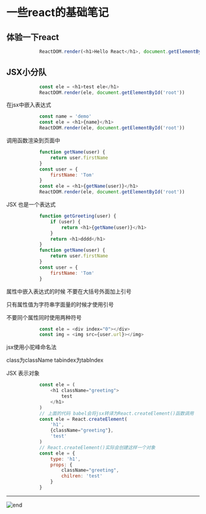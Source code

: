 
# 一些react的基础笔记

## 体验一下react

```js
			ReactDOM.render(<h1>Hello React</h1>, document.getElementById('root'));
```

## JSX小分队

```js
			const ele = <h1>test ele</h1>
			ReactDOM.render(ele, document.getElementById('root'))
```

在jsx中嵌入表达式

```js
			const name = 'demo'
			const ele = <h1>{name}</h1>
			ReactDOM.render(ele, document.getElementById('root'))
```

调用函数渲染到页面中

```js
			function getName(user) {
				return user.firstName
			}
			const user = {
				firstName: 'Tom'
			}
			const ele = <h1>{getName(user)}</h1>
			ReactDOM.render(ele, document.getElementById('root'))
```

JSX 也是一个表达式

```js
			function getGreeting(user) {
				if (user) {
					return <h1>{getName(user)}</h1>
				}
				return <h1>dddd</h1>
			}
			function getName(user) {
				return user.firstName
			}
			const user = {
				firstName: 'Tom'
			}
```

属性中嵌入表达式的时候 不要在大括号外面加上引号

只有属性值为字符串字面量的时候才使用引号

不要同个属性同时使用两种符号

```js
			const ele = <div index="0"></div>
			const img = <img src={user.url}></img>
```

jsx使用小驼峰命名法

class为className tabindex为tabIndex

JSX 表示对象

```js
			const ele = (
				<h1 className="greeting">
					test
				</h1>
			)
			// 上面的代码 babel会将jsx转译为React.createElement()函数调用
			const ele = React.createElement(
				'h1',
				{className="greeting"},
				'test'
			)
			// React.createElement()实际会创建这样一个对象
			const ele = {
				type: 'h1',
				props: {
					className="greeting",
					chilren: 'test'
				}
			}
```













































------
![end](https://gitee.com/techpang/img_emoji_libs/raw/master/img_bed/markdown_images/end.jpg '富婆加我吧不想努力了')
